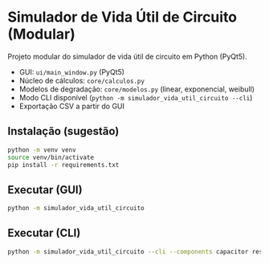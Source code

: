 # Simulador de Vida Útil de Circuito (Modular)
Projeto modular do simulador de vida útil de circuito em Python (PyQt5).
- GUI: `ui/main_window.py` (PyQt5)
- Núcleo de cálculos: `core/calculos.py`
- Modelos de degradação: `core/modelos.py` (linear, exponencial, weibull)
- Modo CLI disponível (`python -m simulador_vida_util_circuito --cli`)
- Exportação CSV a partir do GUI

## Instalação (sugestão)
```bash
python -m venv venv
source venv/bin/activate
pip install -r requirements.txt
```
## Executar (GUI)
```bash
python -m simulador_vida_util_circuito
```
## Executar (CLI)
```bash
python -m simulador_vida_util_circuito --cli --components capacitor resistor --export-csv out.csv
```

